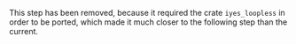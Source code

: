 This step has been removed, because it required the crate `iyes_loopless` in order to be ported, which made it much closer to the following step than the current.
